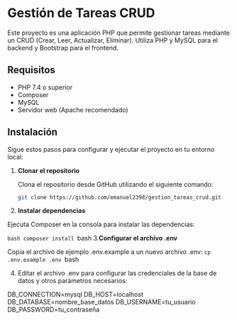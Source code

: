 # Gestión de Tareas CRUD

Este proyecto es una aplicación PHP que permite gestionar tareas mediante un CRUD (Crear, Leer, Actualizar, Eliminar). Utiliza PHP y MySQL para el backend y Bootstrap para el frontend.

## Requisitos

- PHP 7.4 o superior
- Composer
- MySQL
- Servidor web (Apache recomendado)

## Instalación

Sigue estos pasos para configurar y ejecutar el proyecto en tu entorno local:

1. **Clonar el repositorio**

   Clona el repositorio desde GitHub utilizando el siguiente comando:

   ```bash
   git clone https://github.com/emanuel2398/gestion_tareas_crud.git
2. **Instalar dependencias**

Ejecuta Composer en la consola para instalar las dependencias:

```bash composer install ```bash
3.**Configurar el archivo .env**

Copia el archivo de ejemplo .env.example a un nuevo archivo .env:
```cp .env.example .env ```bash

4. Editar el archivo .env para configurar las credenciales de la base de datos y otros parámetros necesarios:
   
DB_CONNECTION=mysql
DB_HOST=localhost
DB_DATABASE=nombre_base_datos
DB_USERNAME=tu_usuario
DB_PASSWORD=tu_contraseña
